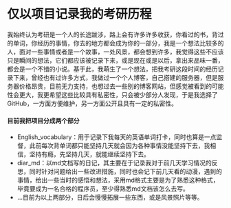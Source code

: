 # 仅以项目记录我的考研历程

我始终认为考研是一个人的长途跋涉，路上会有许多许多收获，你看过的书，背过的单词，你经历的事情，你去的地方都会成为你的一部分，我是一个想法比较多的人，面对一些事情或者是一个故事，一处风景，都会想到许多，我觉得这些不应该只是瞬间的想法，它们都应该被记录下来，或是现在或是以后，拿出来品味一番，都会是一个不错的小说。基于此，我萌生了一个想法，把我考研这段时间的经历记录下来，曾经也有过许多方式，我做过一个个人博客，自己搭建的服务器，但是服务器价格昂贵，目前无力支持，也想过去一些别的博客网站，但感觉被看到的可能性会更大，我更希望这些比较具有私密性，只会被少部分人发现，于是我选择了GitHub，一方面方便维护，另一方面公开且具有一定的私密性。  

#### 目前我把项目分成两个部分
- English_vocabulary：用于记录下我每天的英语单词打卡，同时也算是一点监督，此前每次背单词都只能坚持几天就会因为各种事情没能坚持下去，我相信，坚持有瘾，先坚持几天，就能继续坚持下去。
- diar_md：以md文档写的日记，其主要在于记录我对于前几天学习情况的反思，同时针对问题给出一些改进措施，同时也会记下前几天看的动漫，遇到的事情，给出一些当时的感悟和想法，采用md格式主要是为了熟悉这种格式，毕竟要成为一名合格的程序员，至少得熟悉md文档该怎么去写。
- ...目前为以上两部分，日后会慢慢拓展一些东西，或是风景照片等等。


